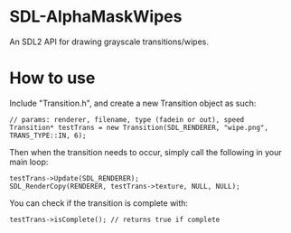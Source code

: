 # SDL-AlphaMaskWipes
An SDL2 API for drawing grayscale transitions/wipes.

# How to use
Include "Transition.h", and create a new Transition object as such:

    // params: renderer, filename, type (fadein or out), speed
    Transition* testTrans = new Transition(SDL_RENDERER, "wipe.png", TRANS_TYPE::IN, 6);
	
Then when the transition needs to occur, simply call the following in your main loop:

	testTrans->Update(SDL_RENDERER);
	SDL_RenderCopy(RENDERER, testTrans->texture, NULL, NULL);
	
You can check if the transition is complete with:

	testTrans->isComplete(); // returns true if complete